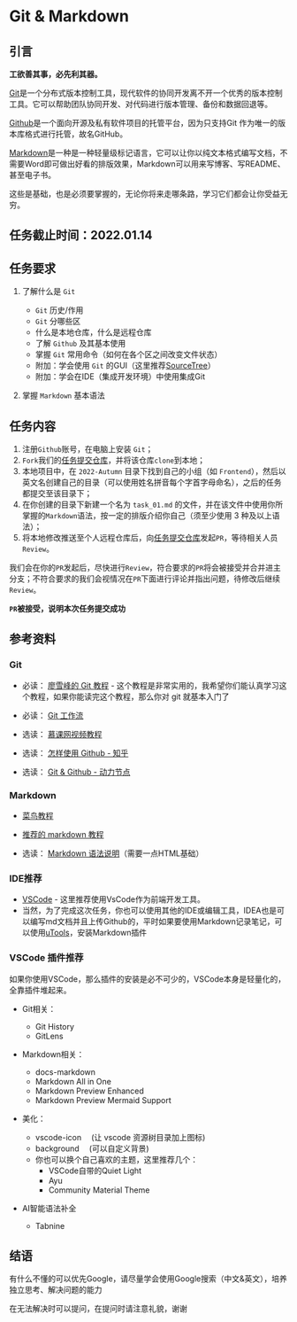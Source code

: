 # Git & Markdown

## 引言

**工欲善其事，必先利其器。**

[Git](https://git-scm.com/)是一个分布式版本控制工具，现代软件的协同开发离不开一个优秀的版本控制工具。它可以帮助团队协同开发、对代码进行版本管理、备份和数据回退等。

[Github](https://github.com/)是一个面向开源及私有软件项目的托管平台，因为只支持Git 作为唯一的版本库格式进行托管，故名GitHub。

[Markdown](https://guides.github.com/features/mastering-markdown/)是一种是一种轻量级标记语言，它可以让你以纯文本格式编写文档，不需要Word即可做出好看的排版效果，Markdown可以用来写博客、写README、甚至电子书。

这些是基础，也是必须要掌握的，无论你将来走哪条路，学习它们都会让你受益无穷。

## 任务截止时间：2022.01.14

## 任务要求

1. 了解什么是 `Git`

    - `Git` 历史/作用
    - `Git` 分哪些区
    - 什么是本地仓库，什么是远程仓库
    - 了解 `Github` 及其基本使用
    - 掌握 `Git` 常用命令（如何在各个区之间改变文件状态）
    - 附加：学会使用 `Git` 的GUI（这里推荐[SourceTree](https://www.sourcetreeapp.com/)）
    - 附加：学会在IDE（集成开发环境）中使用集成Git

2. 掌握 `Markdown` 基本语法

## 任务内容

1. 注册`Github`账号，在电脑上安装 `Git`；
2. `Fork`我们的[任务提交仓库](https://github.com/TECHF5VE/TechMap-Works)，并将该仓库`clone`到本地；
3. 本地项目中，在 `2022-Autumn` 目录下找到自己的小组（如 `Frontend`），然后以英文名创建自己的目录（可以使用姓名拼音每个字首字母命名），之后的任务都提交至该目录下；
4. 在你创建的目录下新建一个名为 `task_01.md` 的文件，并在该文件中使用你所掌握的`Markdown`语法，按一定的排版介绍你自己（须至少使用 3 种及以上语法）；
5. 将本地修改推送至个人远程仓库后，向[任务提交仓库](https://github.com/TECHF5VE/TechMap-Works)发起`PR`，等待相关人员`Review`。

我们会在你的`PR`发起后，尽快进行`Review`，符合要求的`PR`将会被接受并合并进主分支；不符合要求的我们会视情况在`PR`下面进行评论并指出问题，待修改后继续`Review`。

**`PR`被接受，说明本次任务提交成功**

## 参考资料

### Git

- 必读： [廖雪峰的 Git 教程](https://www.liaoxuefeng.com/wiki/896043488029600) - 这个教程是非常实用的，我希望你们能认真学习这个教程，如果你能读完这个教程，那么你对 git 就基本入门了

- 必读： [Git 工作流](https://github.com/xirong/my-git/blob/master/git-workflow-tutorial.md)

- 选读： [慕课网视频教程](https://www.imooc.com/learn/1278)

- 选读： [怎样使用 Github - 知乎](https://www.zhihu.com/question/20070065)

- 选读： [Git & Github - 动力节点](./git.docx)

### Markdown

- [菜鸟教程](https://www.runoob.com/markdown/md-tutorial.html)

- [推荐的 markdown 教程](https://www.jianshu.com/p/191d1e21f7ed)

- 选读： [Markdown 语法说明](https://www.appinn.com/markdown/)（需要一点HTML基础）

### IDE推荐

- [VSCode](https://code.visualstudio.com/) - 这里推荐使用VsCode作为前端开发工具。
- 当然，为了完成这次任务，你也可以使用其他的IDE或编辑工具，IDEA也是可以编写md文档并且上传Github的，平时如果要使用Markdown记录笔记，可以使用[uTools](http://www.u.tools/)，安装Markdown插件

### VSCode 插件推荐

如果你使用VSCode，那么插件的安装是必不可少的，VSCode本身是轻量化的，全靠插件堆起来。

- Git相关：
  - Git History
  - GitLens

- Markdown相关：
  - docs-markdown
  - Markdown All in One
  - Markdown Preview Enhanced
  - Markdown Preview Mermaid Support

- 美化：
  - vscode-icon 　(让 vscode 资源树目录加上图标)
  - background 　(可以自定义背景)
  - 你也可以换个自己喜欢的主题，这里推荐几个：
    - VSCode自带的Quiet Light
    - Ayu
    - Community Material Theme

- AI智能语法补全
  - Tabnine

## 结语

有什么不懂的可以优先Google，请尽量学会使用Google搜索（中文&英文），培养独立思考、解决问题的能力

在无法解决时可以提问，在提问时请注意礼貌，谢谢
